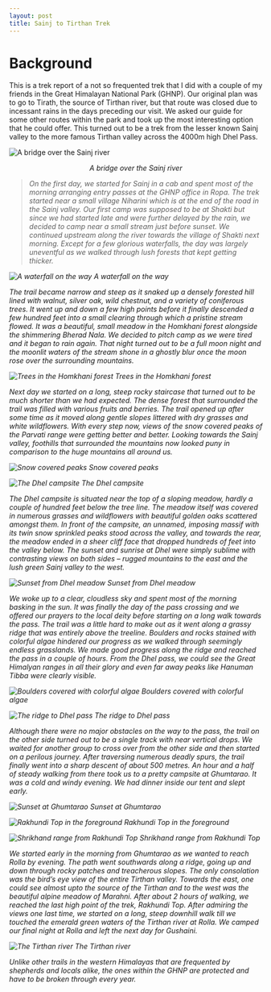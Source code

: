 ```yaml
---
layout: post
title: Sainj to Tirthan Trek
---
```


# Background

This is a trek report of a not so frequented trek that I did with a couple of my friends in the Great Himalayan National Park (GHNP). Our original plan was to go to Tirath, the source of Tirthan river, but that route was closed due to incessant rains in the days preceding our visit. We asked our guide for some other routes within the park and took up the most interesting option that he could offer. This turned out to be a trek from the lesser known Sainj valley to the more famous Tirthan valley across the 4000m high Dhel Pass.

![A bridge over the Sainj river](https://res.cloudinary.com/overthehills/image/upload/v1590843618/sainj-tirthan/bridge-on-sainj.jpg)
<p align="center"><em>A bridge over the Sainj river<em></p>

> On the first day, we started for Sainj in a cab and spent most of the morning arranging entry passes at the GHNP office in Ropa. The trek started near a small village Niharini which is at the end of the road in the Sainj valley. Our first camp was supposed to be at Shakti but since we had started late and were further delayed by the rain, we decided to camp near a small stream just before sunset. We continued upstream along the river towards the village of Shakti next morning. Except for a few glorious waterfalls, the day was largely uneventful as we walked through lush forests that kept getting thicker. 

![A waterfall on the way](https://res.cloudinary.com/overthehills/image/upload/v1590843620/sainj-tirthan/waterfall.jpg)
*A waterfall on the way*

The trail became narrow and steep as it snaked up a densely forested hill lined with walnut, silver oak, wild chestnut, and a variety of coniferous trees. It went up and down a few high points before it finally descended a few hundred feet into a small clearing through which a pristine stream flowed. It was a beautiful, small meadow in the Homkhani forest alongside the shimmering Bherad Nala. We decided to pitch camp as we were tired and it began to rain again. That night turned out to be a full moon night and the moonlit waters of the stream shone in a ghostly blur once the moon rose over the surrounding mountains.

![Trees in the Homkhani forest](https://res.cloudinary.com/overthehills/image/upload/v1590843619/sainj-tirthan/homkhani-forest.jpg)
*Trees in the Homkhani forest*

Next day we started on a long, steep rocky staircase that turned out to be much shorter than we had expected. The dense forest that surrounded the trail was filled with various fruits and berries. The trail opened up after some time as it moved along gentle slopes littered with dry grasses and white wildflowers. With every step now, views of the snow covered peaks of the Parvati range were getting better and better. Looking towards the Sainj valley, foothills that surrounded the mountains now looked puny in comparison to the huge mountains all around us. 

![Snow covered peaks](https://res.cloudinary.com/overthehills/image/upload/v1590843621/sainj-tirthan/white-peaks.jpg)
*Snow covered peaks*

![The Dhel campsite](https://res.cloudinary.com/overthehills/image/upload/v1590843618/sainj-tirthan/dhel-campsite.jpg)
*The Dhel campsite*

The Dhel campsite is situated near the top of a sloping meadow, hardly a couple of hundred feet below the tree line. The meadow itself was covered in numerous grasses and wildflowers with beautiful golden oaks scattered amongst them. In front of the campsite, an unnamed, imposing massif with its twin snow sprinkled peaks stood across the valley, and towards the rear, the meadow ended in a sheer cliff face that dropped hundreds of feet into the valley below. The sunset and sunrise at Dhel were simply sublime with contrasting views on both sides – rugged mountains to the east and the lush green Sainj valley to the west. 

![Sunset from Dhel meadow](https://res.cloudinary.com/overthehills/image/upload/v1590843620/sainj-tirthan/sunset-at-dhel.jpg)
*Sunset from Dhel meadow*

We woke up to a clear, cloudless sky and spent most of the morning basking in the sun. It was finally the day of the pass crossing and we offered our prayers to the local deity before starting on a long walk towards the pass. The trail was a little hard to make out as it went along a grassy ridge that was entirely above the treeline. Boulders and rocks stained with colorful algae hindered our progress as we walked through seemingly endless grasslands. We made good progress along the ridge and reached the pass in a couple of hours. From the Dhel pass, we could see the Great Himalyan ranges in all their glory and even far away peaks like Hanuman Tibba were clearly visible.

![Boulders covered with colorful algae](https://res.cloudinary.com/overthehills/image/upload/v1590843618/sainj-tirthan/algae-stains.jpg)
*Boulders covered with colorful algae*

![The ridge to Dhel pass](https://res.cloudinary.com/overthehills/image/upload/v1590843619/sainj-tirthan/ridge.jpg)
*The ridge to Dhel pass*

Although there were no major obstacles on the way to the pass, the trail on the other side turned out to be a single track with near vertical drops. We waited for another group to cross over from the other side and then started on a perilous journey. After traversing numerous deadly spurs, the trail finally went into a sharp descent of about 500 metres. An hour and a half of steady walking from there took us to a pretty campsite at Ghumtarao. It was a cold and windy evening. We had dinner inside our tent and slept early. 

![Sunset at Ghumtarao](https://res.cloudinary.com/overthehills/image/upload/v1590843618/sainj-tirthan/ghumtarao-sunset.jpg)
*Sunset at Ghumtarao*

![Rakhundi Top in the foreground](https://res.cloudinary.com/overthehills/image/upload/v1590843619/sainj-tirthan/rakhundi-top.jpg)
*Rakhundi Top in the foreground*

![Shrikhand range from Rakhundi Top](https://res.cloudinary.com/overthehills/image/upload/v1590843620/sainj-tirthan/shrikhand.jpg)
*Shrikhand range from Rakhundi Top*

We started early in the morning from Ghumtarao as we wanted to reach Rolla by evening. The path went southwards along a ridge, going up and down through rocky patches and treacherous slopes. The only consolation was the bird’s eye view of the entire Tirthan valley. Towards the east, one could see almost upto the source of the Tirthan and to the west was the beautiful alpine meadow of Marahni. After about 2 hours of walking, we reached the last high point of the trek, Rakhundi Top. After admiring the views one last time, we started on a long, steep downhill walk till we touched the emerald green waters of the Tirthan river at Rolla. We camped our final night at Rolla and left the next day for Gushaini.

![The Tirthan river](https://res.cloudinary.com/overthehills/image/upload/v1590843621/sainj-tirthan/tirthan-river.jpg)
*The Tirthan river*

Unlike other trails in the western Himalayas that are frequented by shepherds and locals alike, the ones within the GHNP are protected and have to be broken through every year.

